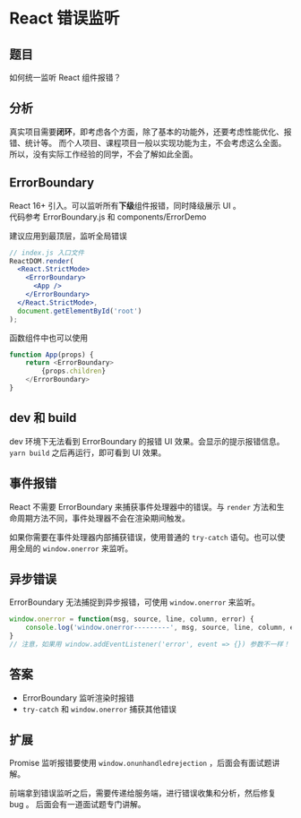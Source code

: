 # React 错误监听

## 题目

如何统一监听 React 组件报错？

## 分析

真实项目需要**闭环**，即考虑各个方面，除了基本的功能外，还要考虑性能优化、报错、统计等。
而个人项目、课程项目一般以实现功能为主，不会考虑这么全面。所以，没有实际工作经验的同学，不会了解如此全面。

## ErrorBoundary

React 16+ 引入。可以监听所有**下级**组件报错，同时降级展示 UI 。<br>
代码参考 ErrorBoundary.js 和 components/ErrorDemo

建议应用到最顶层，监听全局错误

```jsx
// index.js 入口文件
ReactDOM.render(
  <React.StrictMode>
    <ErrorBoundary>
      <App />
    </ErrorBoundary>
  </React.StrictMode>,
  document.getElementById('root')
);
```

函数组件中也可以使用

```js
function App(props) {
    return <ErrorBoundary>
        {props.children}
    </ErrorBoundary>
}
```

## dev 和 build

dev 环境下无法看到 ErrorBoundary 的报错 UI 效果。会显示的提示报错信息。<br>
`yarn build` 之后再运行，即可看到 UI 效果。

## 事件报错

React 不需要 ErrorBoundary 来捕获事件处理器中的错误。与 `render` 方法和生命周期方法不同，事件处理器不会在渲染期间触发。

如果你需要在事件处理器内部捕获错误，使用普通的 `try-catch` 语句。也可以使用全局的 `window.onerror` 来监听。

## 异步错误

ErrorBoundary 无法捕捉到异步报错，可使用 `window.onerror` 来监听。

```js
window.onerror = function(msg, source, line, column, error) {
    console.log('window.onerror---------', msg, source, line, column, error)
}
// 注意，如果用 window.addEventListener('error', event => {}) 参数不一样！！！
```

## 答案

- ErrorBoundary 监听渲染时报错
- `try-catch` 和 `window.onerror` 捕获其他错误

## 扩展

Promise 监听报错要使用 `window.onunhandledrejection` ，后面会有面试题讲解。

前端拿到错误监听之后，需要传递给服务端，进行错误收集和分析，然后修复 bug 。
后面会有一道面试题专门讲解。
